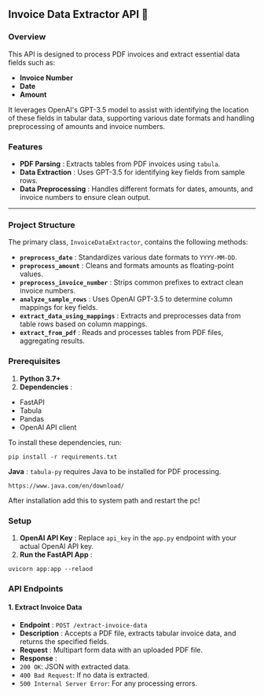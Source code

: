 ## Invoice Data Extractor API 🔰

### Overview

This API is designed to process PDF invoices and extract essential data fields such as:

* **Invoice Number**
* **Date**
* **Amount**

It leverages OpenAI's GPT-3.5 model to assist with identifying the location of these fields in tabular data, supporting various date formats and handling preprocessing of amounts and invoice numbers.

### Features

* **PDF Parsing** : Extracts tables from PDF invoices using `tabula`.
* **Data Extraction** : Uses GPT-3.5 for identifying key fields from sample rows.
* **Data Preprocessing** : Handles different formats for dates, amounts, and invoice numbers to ensure clean output.

---

### Project Structure

The primary class, `InvoiceDataExtractor`, contains the following methods:

* **`preprocess_date`** : Standardizes various date formats to `YYYY-MM-DD`.
* **`preprocess_amount`** : Cleans and formats amounts as floating-point values.
* **`preprocess_invoice_number`** : Strips common prefixes to extract clean invoice numbers.
* **`analyze_sample_rows`** : Uses OpenAI GPT-3.5 to determine column mappings for key fields.
* **`extract_data_using_mappings`** : Extracts and preprocesses data from table rows based on column mappings.
* **`extract_from_pdf`** : Reads and processes tables from PDF files, aggregating results.

### Prerequisites

1. **Python 3.7+**
2. **Dependencies** :

* FastAPI
* Tabula
* Pandas
* OpenAI API client

To install these dependencies, run:

```
pip install -r requirements.txt
```

**Java** : `tabula-py` requires Java to be installed for PDF processing.

```
https://www.java.com/en/download/

```

After installation add this to system path and restart the pc!

### Setup

1. **OpenAI API Key** : Replace `api_key` in the `app.py` endpoint with your actual OpenAI API key.
2. **Run the FastAPI App** :

```
uvicorn app:app --relaod
```

### API Endpoints

#### 1. Extract Invoice Data

* **Endpoint** : `POST /extract-invoice-data`
* **Description** : Accepts a PDF file, extracts tabular invoice data, and returns the specified fields.
* **Request** : Multipart form data with an uploaded PDF file.
* **Response** :
* `200 OK`: JSON with extracted data.
* `400 Bad Request`: If no data is extracted.
* `500 Internal Server Error`: For any processing errors.
